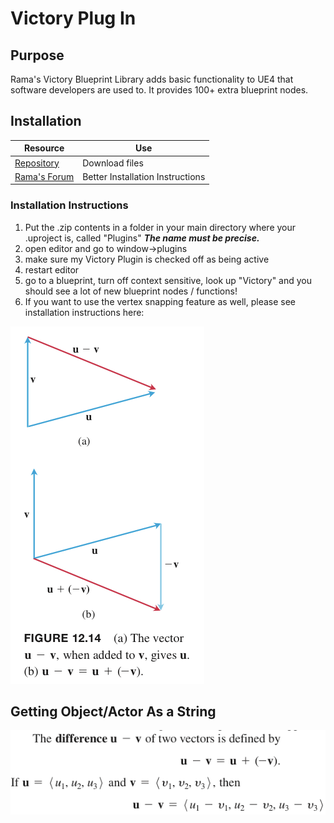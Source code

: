 # Victory Plug In

## Purpose

Rama's Victory Blueprint Library adds basic functionality to UE4 that software developers are used to. It provides 100+ extra blueprint nodes.

## Installation

| Resource                                                                                                                                                                 | Use                              |
| ------------------------------------------------------------------------------------------------------------------------------------------------------------------------ | -------------------------------- |
| [Repository](https://github.com/EverNewJoy/VictoryPlugin)                                                                                                                | Download files                   |
| [Rama's Forum](https://forums.unrealengine.com/development-discussion/blueprint-visual-scripting/4014-39-rama-s-extra-blueprint-nodes-for-you-as-a-plugin-no-c-required) | Better Installation Instructions |

###  **Installation Instructions**

1. Put the .zip contents in a folder in your main directory where your .uproject is, called "Plugins" _**The name must be precise.**_
2. open editor and go to window->plugins
3. make sure my Victory Plugin is checked off as being active
4. restart editor
5. go to a blueprint, turn off context sensitive, look up "Victory" and you should see a lot of new blueprint nodes / functions!
6. If you want to use the vertex snapping feature as well, please see installation instructions here:

![Victory Plug-In should be available under window-> Plugins](<../../.gitbook/assets/image (231).png>)

## Getting Object/Actor As a String

![](<../../.gitbook/assets/image (232).png>)

##  
